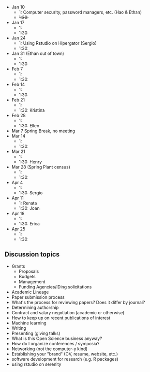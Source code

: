 * Jan 10
  * 1: Computer security, password managers, etc. (Hao & Ethan)
  * ~~1:30:~~
* Jan 17
  * 1:
  * 1:30:
* Jan 24
  * 1: Using Rstudio on Hipergator  (Sergio)
  * 1:30:
* Jan 31 (Ethan out of town)
  * 1:
  * 1:30:
* Feb 7
  * 1: 
  * 1:30:
* Feb 14
  * 1:
  * 1:30:
* Feb 21
  * 1:
  * 1:30: Kristina
* Feb 28
  * 1:
  * 1:30: Ellen
* Mar 7 Spring Break, no meeting
* Mar 14
  * 1:
  * 1:30:
* Mar 21
  * 1:
  * 1:30: Henry
* Mar 28 (Spring Plant census)
  * 1:
  * 1:30:
* Apr 4
  * 1:
  * 1:30: Sergio
* Apr 11
  * 1: Renata
  * 1:30: Joan
* Apr 18
  * 1:
  * 1:30: Erica
* Apr 25
  * 1:
  * 1:30:

## Discussion topics

* Grants
    * Proposals
    * Budgets
    * Management
    * Funding Agencies/IDing solicitations
* Academic Lineage
* Paper submission process
* What's the process for reviewing papers? Does it differ by journal?
* Determining authorship
* Contract and salary negotiation (academic or otherwise)
* How to keep up on recent publications of interest
* Machine learning
* Writing
* Presenting (giving talks)
* What is this Open Science business anyway?
* How do I organize conferences / symposia?
* Networking (not the computer-y kind)
* Establishing your "brand" (CV, resume, website, etc.)
* software development for research (e.g. R packages)  
* using rstudio on serenity